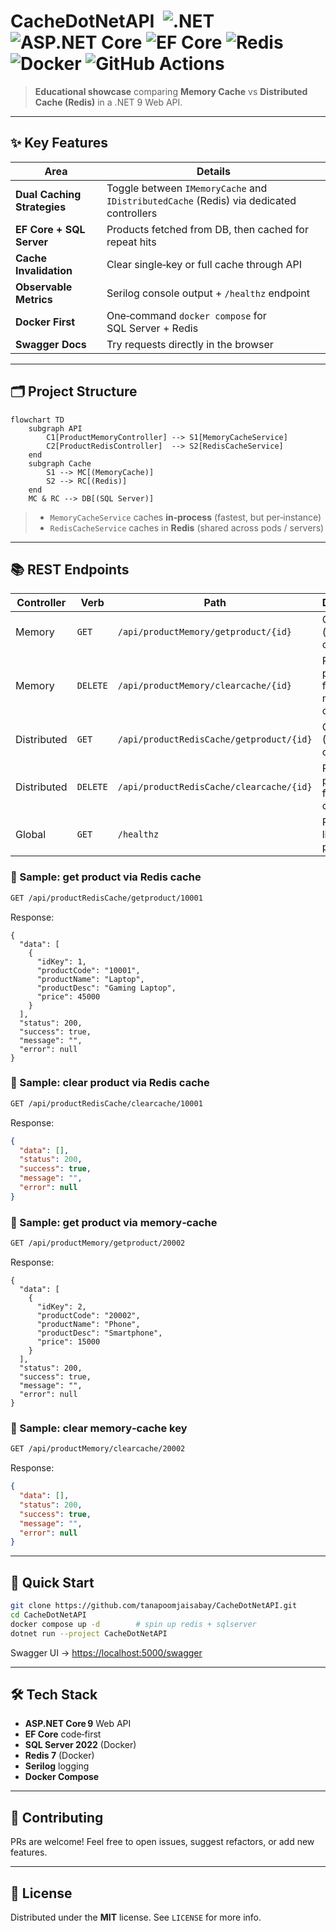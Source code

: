 
# CacheDotNetAPI &nbsp;![.NET](https://img.shields.io/badge/.NET%209-512BD4?logo=dotnet&logoColor=white) ![ASP.NET Core](https://img.shields.io/badge/ASP.NET%20Core-5C2D91?logo=dotnet&logoColor=white) ![EF Core](https://img.shields.io/badge/EF%20Core-4E4E4E) ![Redis](https://img.shields.io/badge/Redis-DC382D?logo=redis&logoColor=white) ![Docker](https://img.shields.io/badge/Docker-2496ED?logo=docker&logoColor=white) ![GitHub Actions](https://img.shields.io/badge/GitHub%20Actions-2088FF?logo=githubactions&logoColor=white)

> **Educational showcase** comparing **Memory Cache** vs **Distributed Cache (Redis)** in a .NET 9 Web API.

---

## ✨ Key Features

| Area | Details |
|------|---------|
| **Dual Caching Strategies** | Toggle between `IMemoryCache` and `IDistributedCache` (Redis) via dedicated controllers |
| **EF Core + SQL Server** | Products fetched from DB, then cached for repeat hits |
| **Cache Invalidation** | Clear single‑key or full cache through API |
| **Observable Metrics** | Serilog console output + `/healthz` endpoint |
| **Docker First** | One‑command `docker compose` for SQL Server + Redis |
| **Swagger Docs** | Try requests directly in the browser |

---

## 🗂️ Project Structure

```mermaid
flowchart TD
    subgraph API
        C1[ProductMemoryController] --> S1[MemoryCacheService]
        C2[ProductRedisController]  --> S2[RedisCacheService]
    end
    subgraph Cache
        S1 --> MC[(MemoryCache)]
        S2 --> RC[(Redis)]
    end
    MC & RC --> DB[(SQL Server)]
```

> - `MemoryCacheService` caches **in‑process** (fastest, but per‑instance)  
> - `RedisCacheService` caches in **Redis** (shared across pods / servers)

---

## 📚 REST Endpoints

| Controller | Verb | Path | Description |
|------------|------|------|-------------|
| Memory | `GET` | `/api/productMemory/getproduct/{id}` | Get product (memory cache) |
| Memory | `DELETE` | `/api/productMemory/clearcache/{id}` | Remove product from memory cache |
| Distributed | `GET` | `/api/productRedisCache/getproduct/{id}` | Get product (Redis cache) |
| Distributed | `DELETE` | `/api/productRedisCache/clearcache/{id}` | Remove product from Redis cache |
| Global | `GET` | `/healthz` | Readiness / liveness probe |

### 🔑 Sample: get product via Redis cache

```bash
GET /api/productRedisCache/getproduct/10001
```

Response:

```jsonc
{
  "data": [
    {
      "idKey": 1,
      "productCode": "10001",
      "productName": "Laptop",
      "productDesc": "Gaming Laptop",
      "price": 45000
    }
  ],
  "status": 200,
  "success": true,
  "message": "",
  "error": null
}
```

### 🔑 Sample: clear product via Redis cache

```bash
GET /api/productRedisCache/clearcache/10001
```

Response:

```json
{
  "data": [],
  "status": 200,
  "success": true,
  "message": "",
  "error": null
}
```

### 🔑 Sample: get product via memory‑cache

```bash
GET /api/productMemory/getproduct/20002
```

Response:

```jsonc
{
  "data": [
    {
      "idKey": 2,
      "productCode": "20002",
      "productName": "Phone",
      "productDesc": "Smartphone",
      "price": 15000
    }
  ],
  "status": 200,
  "success": true,
  "message": "",
  "error": null
}
```

### 🔑 Sample: clear memory‑cache key

```bash
GET /api/productMemory/clearcache/20002
```

Response:

```json
{
  "data": [],
  "status": 200,
  "success": true,
  "message": "",
  "error": null
}
```

---

## 🚀 Quick Start

```bash
git clone https://github.com/tanapoomjaisabay/CacheDotNetAPI.git
cd CacheDotNetAPI
docker compose up -d        # spin up redis + sqlserver
dotnet run --project CacheDotNetAPI
```

Swagger UI → <https://localhost:5000/swagger>

---

## 🛠️ Tech Stack

- **ASP.NET Core 9** Web API  
- **EF Core** code‑first  
- **SQL Server 2022** (Docker)  
- **Redis 7** (Docker)  
- **Serilog** logging  
- **Docker Compose** 

---

## 🤝 Contributing

PRs are welcome! Feel free to open issues, suggest refactors, or add new features.

---

## 📜 License

Distributed under the **MIT** license. See `LICENSE` for more info.
